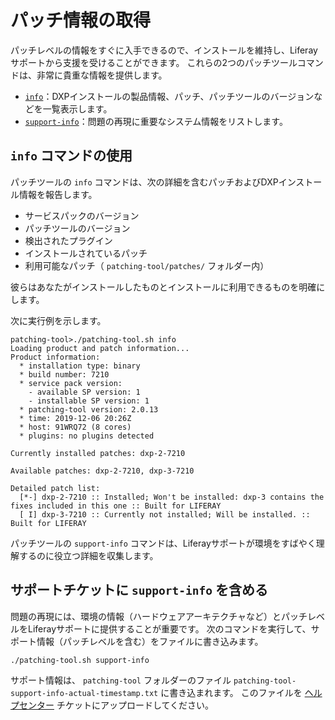 # パッチ情報の取得

パッチレベルの情報をすぐに入手できるので、インストールを維持し、Liferayサポートから支援を受けることができます。 これらの2つのパッチツールコマンドは、非常に貴重な情報を提供します。

  - [`info`](#using-the-info-command)：DXPインストールの製品情報、パッチ、パッチツールのバージョンなどを一覧表示します。
  - [`support-info`](#including-support-info-in-support-tickets)：問題の再現に重要なシステム情報をリストします。

## `info` コマンドの使用

パッチツールの `info` コマンドは、次の詳細を含むパッチおよびDXPインストール情報を報告します。

  - サービスパックのバージョン
  - パッチツールのバージョン
  - 検出されたプラグイン
  - インストールされているパッチ
  - 利用可能なパッチ（ `patching-tool/patches/` フォルダー内）

彼らはあなたがインストールしたものとインストールに利用できるものを明確にします。

次に実行例を示します。

    patching-tool>./patching-tool.sh info
    Loading product and patch information...
    Product information:
      * installation type: binary
      * build number: 7210
      * service pack version:
        - available SP version: 1
        - installable SP version: 1
      * patching-tool version: 2.0.13
      * time: 2019-12-06 20:26Z
      * host: 91WRQ72 (8 cores)
      * plugins: no plugins detected
    
    Currently installed patches: dxp-2-7210
    
    Available patches: dxp-2-7210, dxp-3-7210
    
    Detailed patch list:
      [*-] dxp-2-7210 :: Installed; Won't be installed: dxp-3 contains the fixes included in this one :: Built for LIFERAY
      [ I] dxp-3-7210 :: Currently not installed; Will be installed. :: Built for LIFERAY

パッチツールの `support-info` コマンドは、Liferayサポートが環境をすばやく理解するのに役立つ詳細を収集します。

## サポートチケットに `support-info` を含める

問題の再現には、環境の情報（ハードウェアアーキテクチャなど）とパッチレベルをLiferayサポートに提供することが重要です。 次のコマンドを実行して、サポート情報（パッチレベルを含む）をファイルに書き込みます。

``` bash
./patching-tool.sh support-info
```

サポート情報は、 `patching-tool` フォルダーのファイル `patching-tool-support-info-actual-timestamp.txt` に書き込まれます。 このファイルを [ヘルプセンター](https://help.liferay.com/hc) チケットにアップロードしてください。